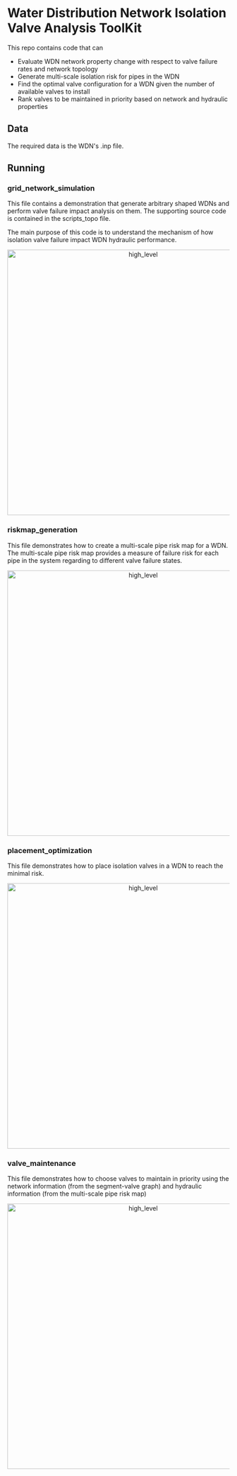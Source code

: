 # Water Distribution Network Isolation Valve Analysis ToolKit

This repo contains code that can 
- Evaluate WDN network property change with respect to valve failure rates and network topology 
- Generate multi-scale isolation risk for pipes in the WDN 
- Find the optimal valve configuration for a WDN given the number of available valves to install 
- Rank valves to be maintained in priority based on network and hydraulic properties



## Data
The required data is the WDN's .inp file. 

## Running
### grid_network_simulation
This file contains a demonstration that generate arbitrary shaped WDNs and perform valve failure impact analysis on them. The supporting source code is contained in the scripts_topo file. 

The main purpose of this code is to understand the mechanism of how isolation valve failure impact WDN hydraulic performance. 

<p align="center">
<img src="https://github.com/rewu1993/valves/blob/master/imgs/network_generation_workflow.png" alt="high_level" class="design-primary" width="600px">
</p>


### riskmap_generation
This file demonstrates how to create a multi-scale pipe risk map for a WDN. The multi-scale pipe risk map provides a measure of failure risk for each pipe in the system regarding to different valve failure states. 

<p align="center">
<img src="https://github.com/rewu1993/valves/blob/master/imgs/pipe_riskmap_flowchart.png" alt="high_level" class="design-primary" width="600px">
</p>


### placement_optimization
This file demonstrates how to place isolation valves in a WDN to reach the minimal risk. 

<p align="center">
<img src="https://github.com/rewu1993/valves/blob/master/imgs/optimal_valve_flowchart.png" alt="high_level" class="design-primary" width="600px">
</p>



### valve_maintenance
This file demonstrates how to choose valves to maintain in priority using the network information (from the segment-valve graph) and hydraulic information (from the multi-scale pipe risk map) 

<p align="center">
<img src="https://github.com/rewu1993/valves/blob/master/imgs/valve_maintenance_flowchart.png" alt="high_level" class="design-primary" width="600px">
</p>

